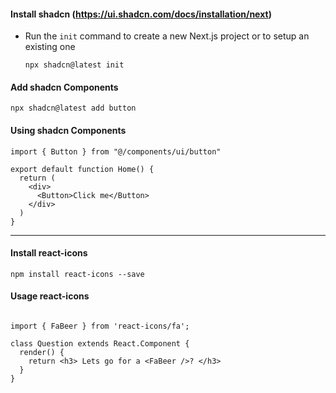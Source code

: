 #### Install shadcn (https://ui.shadcn.com/docs/installation/next)

- Run the `init` command to create a new Next.js project or to setup an existing one

  ```
  npx shadcn@latest init
  ```

#### Add  shadcn Components

```
npx shadcn@latest add button
```



#### Using shadcn Components
``` react
import { Button } from "@/components/ui/button"

export default function Home() {
  return (
    <div>
      <Button>Click me</Button>
    </div>
  )
}
```





---



#### Install react-icons

```
npm install react-icons --save
```



#### Usage react-icons

```react

import { FaBeer } from 'react-icons/fa';

class Question extends React.Component {
  render() {
    return <h3> Lets go for a <FaBeer />? </h3>
  }
}
```

